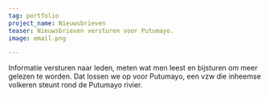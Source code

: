 ```yaml
---
tag: portfolio
project_name: Nieuwsbrieven
teaser: Nieuwsbrieven versturen voor Putumayo.
image: email.png

---
```


Informatie versturen naar leden, meten wat men leest en bijsturen om meer gelezen te worden. Dat lossen we op voor Putumayo, een vzw die inheemse volkeren steunt rond de Putumayo rivier. 



